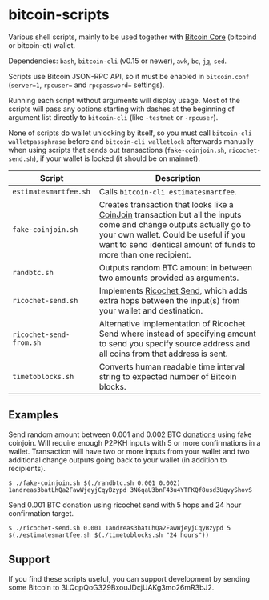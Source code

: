 # bitcoin-scripts

Various shell scripts, mainly to be used together with [Bitcoin Core](https://github.com/bitcoin/bitcoin) (bitcoind or bitcoin-qt) wallet.

Dependencies: `bash`, `bitcoin-cli` (v0.15 or newer), `awk`, `bc`, [`jq`](https://github.com/stedolan/jq), `sed`.

Scripts use Bitcoin JSON-RPC API, so it must be enabled in `bitcoin.conf` (`server=1`, `rpcuser=` and `rpcpassword=` settings).

Running each script without arguments will display usage. Most of the scripts will pass any options starting with dashes at the beginning of argument list directly to `bitcoin-cli` (like `-testnet` or `-rpcuser`).

None of scripts do wallet unlocking by itself, so you must call `bitcoin-cli walletpassphrase` before and `bitcoin-cli walletlock` afterwards manually when using scripts that sends out transactions (`fake-coinjoin.sh`, `ricochet-send.sh`), if your wallet is locked (it should be on mainnet).

| Script | Description |
| --- | --- |
| `estimatesmartfee.sh` | Calls `bitcoin-cli estimatesmartfee`. |
| `fake-coinjoin.sh` | Creates transaction that looks like a [CoinJoin](https://bitcoin.org/en/developer-guide#coinjoin) transaction but all the inputs come and change outputs actually go to your own wallet. Could be useful if you want to send identical amount of funds to more than one recipient. |
| `randbtc.sh` | Outputs random BTC amount in between two amounts provided as arguments. |
| `ricochet-send.sh` | Implements [Ricochet Send](https://samouraiwallet.com/ricochet), which adds extra hops between the input(s) from your wallet and destination. |
| `ricochet-send-from.sh` | Alternative implementation of Ricochet Send where instead of specifying amount to send you specify source address and all coins from that address is sent. |
| `timetoblocks.sh` | Converts human readable time interval string to expected number of Bitcoin blocks. |

## Examples

Send random amount between 0.001 and 0.002 BTC [donations](https://github.com/kristapsk/bitcoin-donation-addresses) using fake coinjoin. Will require enough P2PKH inputs with 5 or more confirmations in a wallet. Transaction will have two or more inputs from your wallet and two additional change outputs going back to your wallet (in addition to recipients).
```
$ ./fake-coinjoin.sh $(./randbtc.sh 0.001 0.002) 1andreas3batLhQa2FawWjeyjCqyBzypd 3N6qaU3bnF43u4YTFKQf8usd3UqvyShovS
```

Send 0.001 BTC donation using ricochet send with 5 hops and 24 hour confirmation target.
```
$ ./ricochet-send.sh 0.001 1andreas3batLhQa2FawWjeyjCqyBzypd 5 $(./estimatesmartfee.sh $(./timetoblocks.sh "24 hours"))
```
## Support

If you find these scripts useful, you can support development by sending some Bitcoin to 3LQqpQoG329BxouJDcjUAKg3mo26mR3bJ2.
